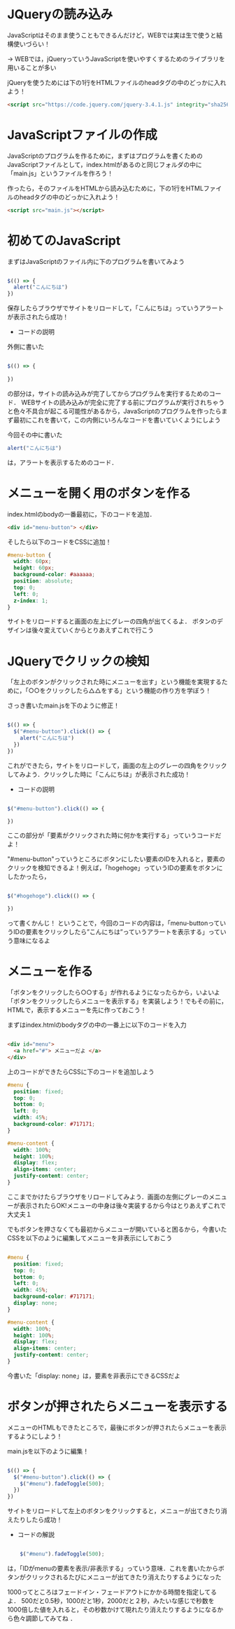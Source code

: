 


# JQueryの読み込み

JavaScriptはそのまま使うこともできるんだけど，WEBでは実は生で使うと結構使いづらい！

 → WEBでは，jQueryっていうJavaScriptを使いやすくするためのライブラリを用いることが多い
 
jQueryを使うためには下の1行をHTMLファイルのheadタグの中のどっかに入れよう！
 
```html
<script src="https://code.jquery.com/jquery-3.4.1.js" integrity="sha256-WpOohJOqMqqyKL9FccASB9O0KwACQJpFTUBLTYOVvVU=" crossorigin="anonymous"></script>
```

# JavaScriptファイルの作成

JavaScriptのプログラムを作るために，まずはプログラムを書くためのJavaScriptファイルとして，index.htmlがあるのと同じフォルダの中に「main.js」というファイルを作ろう！

作ったら，そのファイルをHTMLから読み込むために，下の1行をHTMLファイルのheadタグの中のどっかに入れよう！


```html
<script src="main.js"></script>
```

# 初めてのJavaScript
まずはJavaScriptのファイル内に下のプログラムを書いてみよう

```js

$(() => {
  alert("こんにちは")
})

```

保存したらブラウザでサイトをリロードして，「こんにちは」っていうアラートが表示されたら成功！

- コードの説明

外側に書いた
```js

$(() => {
  
})

```
の部分は，サイトの読み込みが完了してからプログラムを実行するためのコード．
WEBサイトの読み込みが完全に完了する前にプログラムが実行されちゃうと色々不具合が起こる可能性があるから，JavaScriptのプログラムを作ったらまず最初にこれを書いて，この内側にいろんなコードを書いていくようにしよう

今回その中に書いた
```js
alert("こんにちは")
```

は，アラートを表示するためのコード．


# メニューを開く用のボタンを作る

index.htmlのbodyの一番最初に，下のコードを追加．

```html
<div id="menu-button"> </div>
```

そしたら以下のコードをCSSに追加！

```css
#menu-button {
  width: 60px;
  height: 60px;
  background-color: #aaaaaa;
  position: absolute;
  top: 0;
  left: 0;
  z-index: 1;
}
```

サイトをリロードすると画面の左上にグレーの四角が出てくるよ．
ボタンのデザインは後々変えていくからとりあえずこれで行こう

# JQueryでクリックの検知

「左上のボタンがクリックされた時にメニューを出す」という機能を実現するために，「○○をクリックしたら△△をする」という機能の作り方を学ぼう！

さっき書いたmain.jsを下のように修正！


```js

$(() => {
  $("#menu-button").click(() => {
    alert("こんにちは")
  })
})
```

これができたら，サイトをリロードして，画面の左上のグレーの四角をクリックしてみよう．クリックした時に「こんにちは」が表示された成功！

- コードの説明


```js

$("#menu-button").click(() => {

})

```

ここの部分が「要素がクリックされた時に何かを実行する」っていうコードだよ！

"#menu-button"っていうところにボタンにしたい要素のIDを入れると，要素のクリックを検知できるよ！例えば，「hogehoge」っていうIDの要素をボタンにしたかったら，


```js

$("#hogehoge").click(() => {

})
```


って書くかんじ！
ということで，今回のコードの内容は，「menu-buttonっていうIDの要素をクリックしたら”こんにちは”っていうアラートを表示する」っていう意味になるよ

# メニューを作る

「ボタンをクリックしたら○○する」が作れるようになったらから，いよいよ「ボタンをクリックしたらメニューを表示する」を実装しよう！でもその前に，HTMLで，表示するメニューを先に作っておこう！

まずはindex.htmlのbodyタグの中の一番上に以下のコードを入力


```html

<div id="menu">
  <a href="#"> メニューだよ </a>
</div>
```


上のコードができたらCSSに下のコードを追加しよう


```css
#menu {
  position: fixed;
  top: 0;
  bottom: 0;
  left: 0;
  width: 45%;
  background-color: #717171;
}

#menu-content {
  width: 100%;
  height: 100%;
  display: flex;
  align-items: center;
  justify-content: center;
}
```


ここまでかけたらブラウザをリロードしてみよう．画面の左側にグレーのメニューが表示されたらOK!メニューの中身は後々実装するから今はとりあえずこれで大丈夫１

でもボタンを押さなくても最初からメニューが開いていると困るから，今書いたCSSを以下のように編集してメニューを非表示にしておこう

```css

#menu {
  position: fixed;
  top: 0;
  bottom: 0;
  left: 0;
  width: 45%;
  background-color: #717171;
  display: none;
}

#menu-content {
  width: 100%;
  height: 100%;
  display: flex;
  align-items: center;
  justify-content: center;
}

```

今書いた「display: none」は，要素を非表示にできるCSSだよ

# ボタンが押されたらメニューを表示する

メニューのHTMLもできたところで，最後にボタンが押されたらメニューを表示するようにしよう！

main.jsを以下のように編集！


```js

$(() => {
  $("#menu-button").click(() => {
    $("#menu").fadeToggle(500);
  })
})
```

サイトをリロードして左上のボタンをクリックすると，メニューが出てきたり消えたりしたら成功！

- コードの解説

```js

    $("#menu").fadeToggle(500);

```

は，「IDがmenuの要素を表示/非表示する」っていう意味．これを書いたからボタンがクリックされるたびにメニューが出てきたり消えたりするようになった

1000ってところはフェードイン・フェードアウトにかかる時間を指定してるよ．
500だと0.5秒，1000だと1秒，2000だと２秒，みたいな感じで秒数を1000倍した値を入れると，その秒数かけて現れたり消えたりするようになるから色々調節してみてね
．
